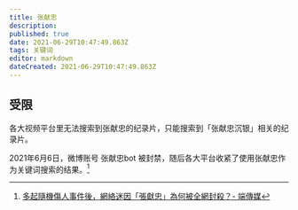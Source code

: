 ```yaml
---
title: 张献忠
description: 
published: true
date: 2021-06-29T10:47:49.863Z
tags: 关键词
editor: markdown
dateCreated: 2021-06-29T10:47:49.863Z
---
```


## 受限

各大视频平台里无法搜索到张献忠的纪录片，只能搜索到「张献忠沉银」相关的纪录片。

2021年6月6日，微博账号 张献忠bot 被封禁，随后各大平台收紧了使用张献忠作为关键词搜索的结果。[^zdt]

[^zdt]: [多起隨機傷人事件後，網絡迷因「張獻忠」為何被全網封殺？- 端傳媒](https://archive.is/URDBA "https://theinitium.com/article/20210622-opinion-china-random-attack-crime-zhangxianzhong/")
